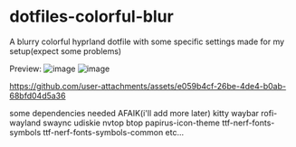 # dotfiles-colorful-blur
A blurry colorful hyprland dotfile with some specific settings made for my setup(expect some problems)

Preview:
![image](https://github.com/user-attachments/assets/11aa5a76-058c-46f0-ac84-56c5811149b1)
![image](https://github.com/user-attachments/assets/81fb4556-cb67-47b2-8b97-be0fad5e8d39)

https://github.com/user-attachments/assets/e059b4cf-26be-4de4-b0ab-68bfd04d5a36

some dependencies needed AFAIK(i'll add more later)
kitty
waybar
rofi-wayland
swaync
udiskie
nvtop
btop
papirus-icon-theme
ttf-nerf-fonts-symbols
ttf-nerf-fonts-symbols-common
etc...
